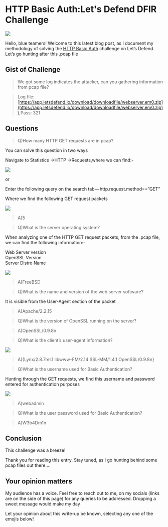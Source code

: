 # HTTP Basic Auth:Let's Defend DFIR Challenge

&#x20;                                            ![](https://cdn-images-1.medium.com/max/1000/1\*H1rhWTgN9396jHzWCFn0qA.png)

Hello, blue teamers! Welcome to this latest blog post, as I document my methodology of solving the [HTTP Basic Auth](https://app.letsdefend.io/dfir/dfir/http-basic-auth/) challenge on Let’s Defend. Let’s go hunting after this .pcap file

## Gist of Challenge

> We got some log indicates the attacker, can you gathering information from pcap file?

> Log file: [https://app.letsdefend.io/download/downloadfile/webserver.em0.zip](https://app.letsdefend.io/download/downloadfile/webserver.em0.zip)\
> Pass: 321

## **Questions**

> Q)How many HTTP GET requests are in pcap?

You can solve this question in two ways

Navigate to Statistics ->HTTP ->Requests,where we can find:-

![](https://cdn-images-1.medium.com/max/1000/1\*F38xpfe43Voabjajk5t4yg.png)

or

Enter the following query on the search tab — http.request.method==”GET”

Where we find the following GET request packets

![](https://cdn-images-1.medium.com/max/1000/1\*Uv-5PTGOvbZmX9TQdRp2tw.png)

> A)5

> Q)What is the server operating system?

When analyzing one of the HTTP GET request packets, from the .pcap file, we can find the following information:-

Web Server version\
OpenSSL Version\
Server Distro Name

![](https://cdn-images-1.medium.com/max/1000/1\*JZ2o-e3otR8kTyRV0QSqvw.png)

> A)FreeBSD

> Q)What is the name and version of the web server software?

It is visible from the User-Agent section of the packet&#x20;

> A)Apache/2.2.15

> Q)What is the version of OpenSSL running on the server?

> A)OpenSSL/0.9.8n

> Q)What is the client’s user-agent information?

![](https://cdn-images-1.medium.com/max/1000/1\*FmA14pDg4z1mXHCn7fzt8g.png)

> A){Lynx/2.8.7rel.1 libwww-FM/2.14 SSL-MM/1.4.1 OpenSSL/0.9.8n}

> Q)What is the username used for Basic Authentication?

Hunting through the GET requests, we find this username and password entered for authentication purposes

![](https://cdn-images-1.medium.com/max/1000/1\*ejDaFd\_ZxhxpugG597odYA.png)

> A)webadmin

> Q)What is the user password used for Basic Authentication?

> A)W3b4Dm1n

## Conclusion

This challenge was a breeze!

Thank you for reading this entry. Stay tuned, as I go hunting behind some pcap files out there....

## Your opinion matters

My audience has a voice. Feel free to reach out to me, on my socials (links are on the side of this page) for any queries to be addressed. Dropping a sweet message would make my day

Let your opinion about this write-up be known, selecting any one of the emojis below!

